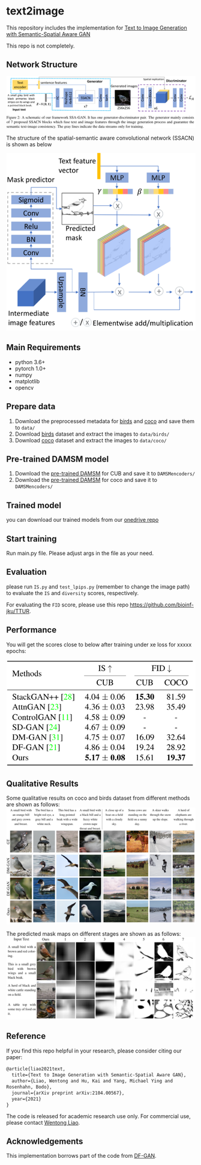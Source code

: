 # text2image
This repository includes the implementation for [Text to Image Generation with Semantic-Spatial Aware GAN](https://arxiv.org/abs/2104.00567)

This repo is not completely.

## Network Structure
![network_structure](./figures/framework.png)

The structure of the spatial-semantic aware convolutional network (SSACN) is shown as below

![ssacn](./figures/ssacn.png)

## Main Requirements
* python 3.6+
* pytorch 1.0+
* numpy
* matplotlib
* opencv


## Prepare data
1. Download the preprocessed metadata for [birds](https://drive.google.com/open?id=1O_LtUP9sch09QH3s_EBAgLEctBQ5JBSJ) and [coco](https://drive.google.com/open?id=1rSnbIGNDGZeHlsUlLdahj0RJ9oo6lgH9) and save them to `data/`
2. Download [birds](http://www.vision.caltech.edu/visipedia/CUB-200-2011.html) dataset and extract the images to `data/birds/`
3. Download [coco](http://cocodataset.org/#download) dataset and extract the images to `data/coco/`

## Pre-trained DAMSM model
1. Download the [pre-trained DAMSM](https://drive.google.com/open?id=1GNUKjVeyWYBJ8hEU-yrfYQpDOkxEyP3V) for CUB and save it to `DAMSMencoders/`
2. Download the [pre-trained DAMSM](https://drive.google.com/open?id=1zIrXCE9F6yfbEJIbNP5-YrEe2pZcPSGJ) for coco and save it to `DAMSMencoders/`

## Trained model
you can download our trained models from our [onedrive repo](https://1drv.ms/u/s!At2RxWvE6z1zgvEoglA1flTSnHZqHg?e=TtJNEW)

## Start training
Run main.py file. Please adjust args in the file as your need.


## Evaluation
please run `IS.py` and `test_lpips.py` (remember to change the image path) to evaluate the `IS` and `diversity` scores, respectively.

For evaluating the `FID` score, please use this repo https://github.com/bioinf-jku/TTUR.


## Performance
You will get the scores close to below after training under xe loss for xxxxx epochs:

![results](./figures/results.png)

## Qualitative Results
Some qualitative results on coco and birds dataset from different methods are shown as follows:
![qualitative_results](./figures/qualitative.png)

The predicted mask maps on different stages are shown as as follows:
![mask](./figures/mask.png)

## Reference

If you find this repo helpful in your research, please consider citing our paper:

```
@article{liao2021text,
  title={Text to Image Generation with Semantic-Spatial Aware GAN},
  author={Liao, Wentong and Hu, Kai and Yang, Michael Ying and Rosenhahn, Bodo},
  journal={arXiv preprint arXiv:2104.00567},
  year={2021}
}
```
The code is released for academic research use only. For commercial use, please contact [Wentong Liao](http://www.tnt.uni-hannover.de/en/staff/liao/).

## Acknowledgements

This implementation borrows part of the code from [DF-GAN](https://github.com/tobran/DF-GAN).
